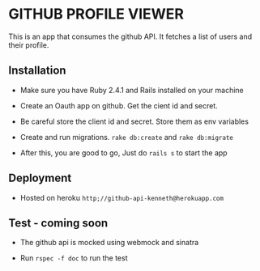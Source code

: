 # GITHUB PROFILE VIEWER

This is an app that consumes the github API. It fetches a list of users and their profile.

## Installation

- Make sure you have Ruby 2.4.1 and Rails installed on your machine

- Create an Oauth app on github. Get the cient id and secret.

- Be careful store the client id and secret. Store them as env variables

- Create and run migrations. `rake db:create` and `rake db:migrate`

- After this, you are good to go, Just do `rails s` to start the app

## Deployment

- Hosted on heroku `http;//github-api-kenneth@herokuapp.com`

## Test - coming soon

- The github api is mocked using webmock and sinatra

- Run `rspec -f doc` to run the test



